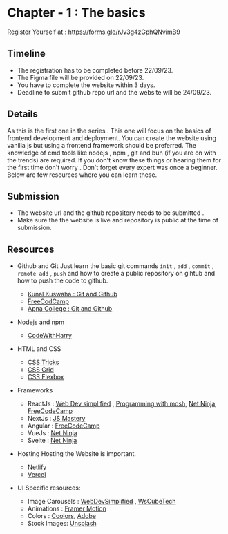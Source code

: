 # Chapter - 1 : The basics

Register Yourself at : https://forms.gle/rJv3g4zGphQNvimB9

## Timeline

- The registration has to be completed before 22/09/23.
- The Figma file will be provided on 22/09/23.
- You have to complete the website within 3 days.
- Deadline to submit github repo url and the website will be 24/09/23.

## Details

As this is the first one in the series . This one will focus on the basics of frontend development and deployment. You can create the website using vanilla js but using a frontend framework should be preferred. The knowledge of cmd tools like nodejs , npm , git and bun (if you are on with the trends) are required. If you don't know these things or hearing them for the first time don't worry . Don't forget every expert was once a beginner. Below are few resources where you can learn these.

## Submission

- The website url and the github repository needs to be submitted .
- Make sure the the website is live and repository is public at the time of submission.

## Resources

- Github and Git
  Just learn the basic git commands `init` , `add` , `commit` , `remote add` , `push` and how to create a public repository on gihtub and how to push the code to github.

  - [Kunal Kuswaha : Git and Github](https://youtu.be/apGV9Kg7ics)
  - [FreeCodCamp](https://www.freecodecamp.org/news/learn-the-basics-of-git-in-under-10-minutes-da548267cc91/)
  - [Apna College : Git and Github](https://youtu.be/Ez8F0nW6S-w)

- Nodejs and npm
  - [CodeWithHarry](https://youtu.be/nSFe1-kpfbQ)

- HTML and CSS
  - [CSS Tricks](https://css-tricks.com/)
  - [CSS Grid](https://www.youtube.com/watch?v=0xMQfnTU6oo&t=536s)
  - [CSS Flexbox](https://www.youtube.com/watch?v=fYq5PXgSsbE)

- Frameworks
  - ReactJs : [Web Dev simplified](https://youtu.be/Rh3tobg7hEo) , [Programming with mosh](https://youtu.be/SqcY0GlETPk), [Net Ninja](https://www.youtube.com/watch?v=j942wKiXFu8&list=PL4cUxeGkcC9gZD-Tvwfod2gaISzfRiP9d), [FreeCodeCamp](https://www.youtube.com/watch?v=bMknfKXIFA8&t=16905s)
  - NextJs : [JS Mastery](https://www.youtube.com/watch?v=wm5gMKuwSYk&t=164s)
  - Angular : [FreeCodeCamp](https://www.youtube.com/watch?v=3qBXWUpoPHo)
  - VueJs : [Net Ninja](https://www.youtube.com/watch?v=YrxBCBibVo0&list=PL4cUxeGkcC9hYYGbV60Vq3IXYNfDk8At1)
  - Svelte : [Net Ninja](https://www.youtube.com/watch?v=zojEMeQGGHs&list=PL4cUxeGkcC9hlbrVO_2QFVqVPhlZmz7tO)

- Hosting
  Hosting the Website is important.
  - [Netlify](https://youtu.be/i9qCmQ2EeUA)
  - [Vercel](https://vercel.com/)

- UI Specific resources:
  - Image Carousels : [WebDevSimplified](https://youtu.be/9HcxHDS2w1s) , [WsCubeTech](https://youtu.be/Emrbhrhp6BU)
  - Animations : [Framer Motion](https://www.framer.com/motion/)
  - Colors : [Coolors](https://coolors.co/), [Adobe](https://color.adobe.com/create/color-wheel)
  - Stock Images: [Unsplash](https://unsplash.com/)
